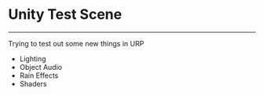 # Unity Test Scene
***********************************************
Trying to test out some new things in URP  

- Lighting
- Object Audio
- Rain Effects
- Shaders
